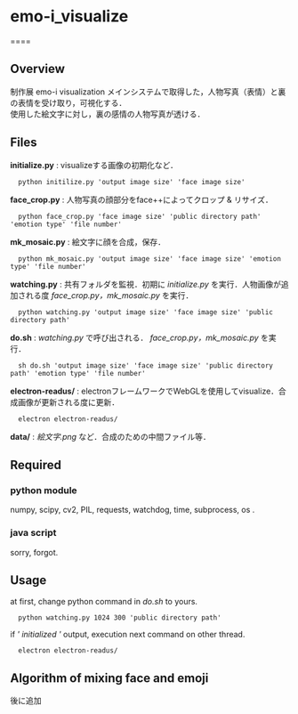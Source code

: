 # emo-i_visualize
====

## Overview
制作展 emo-i visualization
メインシステムで取得した，人物写真（表情）と裏の表情を受け取り，可視化する．  
使用した絵文字に対し，裏の感情の人物写真が透ける．

## Files
__initialize.py__   : visualizeする画像の初期化など．
```
  python initilize.py 'output image size' 'face image size'
```

__face_crop.py__    : 人物写真の顔部分をface++によってクロップ & リサイズ．
```
  python face_crop.py 'face image size' 'public directory path' 'emotion type' 'file number'
```

__mk_mosaic.py__    : 絵文字に顔を合成，保存．
```
  python mk_mosaic.py 'output image size' 'face image size' 'emotion type' 'file number'
```

__watching.py__     : 共有フォルダを監視．初期に _initialize.py_ を実行．人物画像が追加される度 _face_crop.py，mk_mosaic.py_ を実行．
```
  python watching.py 'output image size' 'face image size' 'public directory path'
```

__do.sh__           : _watching.py_ で呼び出される． _face_crop.py，mk_mosaic.py_ を実行．
```
  sh do.sh 'output image size' 'face image size' 'public directory path' 'emotion type' 'file number'
```

__electron-readus/__ : electronフレームワークでWebGLを使用してvisualize．合成画像が更新される度に更新．
```
  electron electron-readus/
```

__data/__           : _絵文字.png_ など．合成のための中間ファイル等．

## Required
### python module
numpy, scipy, cv2, PIL, requests, watchdog, time, subprocess, os .
### java script
sorry, forgot.

## Usage
at first, change python command in _do.sh_ to yours.
```
  python watching.py 1024 300 'public directory path'
```
if _' initialized '_ output, execution next command on other thread.
```
  electron electron-readus/
```

## Algorithm of mixing face and emoji
後に追加
